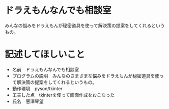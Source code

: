 # ドラえもんなんでも相談室
みんなの悩みをドラえもんが秘密道具を使って解決策の提案をしてくれるというもの。

# 記述してほしいこと
- 名前　ドラえもんなんでも相談室
- プログラムの説明　みんなのさまざまな悩みをドラえもんが秘密道具を使って解決策の提案をしてくれるというもの。
- 動作環境　pyson/tkinter
- 工夫した点　tkinterを使って画面作成をおこなった
- 氏名　悪澤琴望




